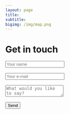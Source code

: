 ```yaml
---
layout: page
title:
subtitle:
bigimg: /img/map.png
---
```


<div class="container">
    <h1>Get in touch</h1>
    <form class="contact-form" action="https://getsimpleform.com/messages?form_api_token=daf90d398adc7c017664037ee4c391c2" method="post">
    <!-- the redirect_to is optional, the form will redirect to the referrer on submission -->
    <input type='hidden' name='redirect_to' value='http://gregbabb.com/thank-you' />
        <input type='text' name='name' placeholder='Your name' required /><br>
        <br>
        <input type='email' name='email' placeholder='Your e-mail' required /><br>
        <br>
        <textarea name='message' placeholder='What would you like to say?'></textarea><br>
        <br>
        <input type='submit' value='Send' />
    </form>
</div>
